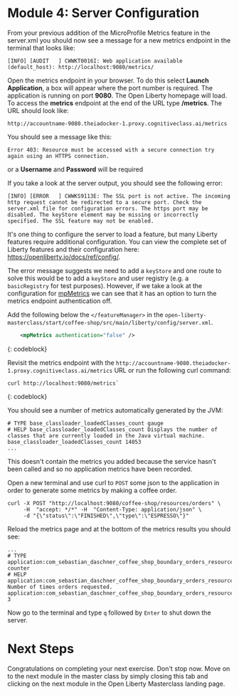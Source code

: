 # Module 4: Server Configuration

From your previous addition of the MicroProfile Metrics feature in the server.xml you should now see a message for a new metrics endpoint in the terminal that looks like:

```
[INFO] [AUDIT   ] CWWKT0016I: Web application available (default_host): http://localhost:9080/metrics/

```

Open the metrics endpoint in your browser. To do this select **Launch Application**, a box will appear where the port number is required. The application is running on port **9080**. The Open Liberty homepage will load. To access the **metrics** endpoint at the end of the URL type **/metrics**. The URL should look like: 
```
http://accountname-9080.theiadocker-1.proxy.cognitiveclass.ai/metrics
```
You should see a message like this:

```
Error 403: Resource must be accessed with a secure connection try again using an HTTPS connection.
```
or a **Username** and **Password** will be required

If you take a look at the server output, you should see the following error:

```
[INFO] [ERROR   ] CWWKS9113E: The SSL port is not active. The incoming http request cannot be redirected to a secure port. Check the server.xml file for configuration errors. The https port may be disabled. The keyStore element may be missing or incorrectly specified. The SSL feature may not be enabled.
```

It's one thing to configure the server to load a feature, but many Liberty features require additional configuration. You can view the complete set of Liberty features and their configuration here: https://openliberty.io/docs/ref/config/.

The error message suggests we need to add a `keyStore` and one route to solve this would be to add a `keyStore` and user registry (e.g. a `basicRegistry` for test purposes).  However, if we take a look at the configuration for [mpMetrics](https://openliberty.io/docs/ref/config/#mpMetrics.html) we can see that it has an option to turn the metrics endpoint authentication off.

Add the following below the `</featureManager>` in the `open-liberty-masterclass/start/coffee-shop/src/main/liberty/config/server.xml`.

```XML
    <mpMetrics authentication="false" />
```
{: codeblock}

Revisit the metrics endpoint with the `http://accountname-9080.theiadocker-1.proxy.cognitiveclass.ai/metrics` URL or run the following curl command:

```
curl http://localhost:9080/metrics`
```
{: codeblock}

You should see a number of metrics automatically generated by the JVM:
```
# TYPE base_classloader_loadedClasses_count gauge
# HELP base_classloader_loadedClasses_count Displays the number of classes that are currently loaded in the Java virtual machine.
base_classloader_loadedClasses_count 14053
...
```

This doesn't contain the metrics you added because the service hasn't been called and so no application metrics have been recorded. 

Open a new terminal and use curl to `POST` some json to the application in order to generate some metrics by making a coffee order.

```
curl -X POST "http://localhost:9080/coffee-shop/resources/orders" \
     -H  "accept: */*" -H  "Content-Type: application/json" \
     -d "{\"status\":\"FINISHED\",\"type\":\"ESPRESSO\"}"
```

Reload the metrics page and at the bottom of the metrics results you should see:

```
...
# TYPE application:com_sebastian_daschner_coffee_shop_boundary_orders_resource_order counter
# HELP application:com_sebastian_daschner_coffee_shop_boundary_orders_resource_order Number of times orders requested.
application:com_sebastian_daschner_coffee_shop_boundary_orders_resource_order 3
```
Now go to the terminal and type `q` followed by `Enter` to shut down the server.

# Next Steps

Congratulations on completing your next exercise. Don't stop now. Move on to the next module in the master class by simply closing this tab and clicking on the next module in the Open Liberty Masterclass landing page.
